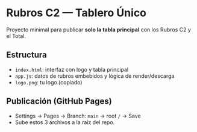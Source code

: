 # Rubros C2 — Tablero Único
Proyecto minimal para publicar **solo la tabla principal** con los Rubros C2 y el Total.

## Estructura
- `index.html`: interfaz con logo y tabla principal
- `app.js`: datos de rubros embebidos y lógica de render/descarga
- `logo.png`: tu logo (copiado)

## Publicación (GitHub Pages)
- Settings → Pages → Branch: `main` → root `/` → Save
- Sube estos 3 archivos a la raíz del repo.
